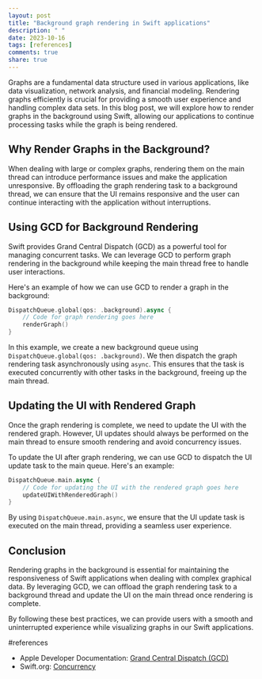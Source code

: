 ```yaml
---
layout: post
title: "Background graph rendering in Swift applications"
description: " "
date: 2023-10-16
tags: [references]
comments: true
share: true
---
```


Graphs are a fundamental data structure used in various applications, like data visualization, network analysis, and financial modeling. Rendering graphs efficiently is crucial for providing a smooth user experience and handling complex data sets. In this blog post, we will explore how to render graphs in the background using Swift, allowing our applications to continue processing tasks while the graph is being rendered.

## Why Render Graphs in the Background?

When dealing with large or complex graphs, rendering them on the main thread can introduce performance issues and make the application unresponsive. By offloading the graph rendering task to a background thread, we can ensure that the UI remains responsive and the user can continue interacting with the application without interruptions.

## Using GCD for Background Rendering

Swift provides Grand Central Dispatch (GCD) as a powerful tool for managing concurrent tasks. We can leverage GCD to perform graph rendering in the background while keeping the main thread free to handle user interactions.

Here's an example of how we can use GCD to render a graph in the background:

```swift
DispatchQueue.global(qos: .background).async {
    // Code for graph rendering goes here
    renderGraph()
}
```

In this example, we create a new background queue using `DispatchQueue.global(qos: .background)`. We then dispatch the graph rendering task asynchronously using `async`. This ensures that the task is executed concurrently with other tasks in the background, freeing up the main thread.

## Updating the UI with Rendered Graph

Once the graph rendering is complete, we need to update the UI with the rendered graph. However, UI updates should always be performed on the main thread to ensure smooth rendering and avoid concurrency issues.

To update the UI after graph rendering, we can use GCD to dispatch the UI update task to the main queue. Here's an example:

```swift
DispatchQueue.main.async {
    // Code for updating the UI with the rendered graph goes here
    updateUIWithRenderedGraph()
}
```

By using `DispatchQueue.main.async`, we ensure that the UI update task is executed on the main thread, providing a seamless user experience.

## Conclusion

Rendering graphs in the background is essential for maintaining the responsiveness of Swift applications when dealing with complex graphical data. By leveraging GCD, we can offload the graph rendering task to a background thread and update the UI on the main thread once rendering is complete.

By following these best practices, we can provide users with a smooth and uninterrupted experience while visualizing graphs in our Swift applications.

#references
- Apple Developer Documentation: [Grand Central Dispatch (GCD)](https://developer.apple.com/documentation/dispatch)
- Swift.org: [Concurrency](https://swift.org/concurrency)